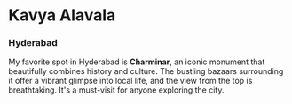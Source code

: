 # Kavya Alavala

### Hyderabad

My favorite spot in Hyderabad is **Charminar**, an iconic monument that beautifully combines history and culture. The bustling bazaars surrounding it offer a vibrant glimpse into local life, and the view from the top is breathtaking. It's a must-visit for anyone exploring the city.